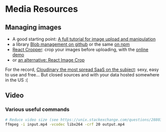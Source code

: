 # Media Resources

## Managing images

- A good starting point: [A full tutorial for image upload and manipulation](https://css-tricks.com/image-upload-manipulation-react/https://css-tricks.com/image-upload-manipulation-react/)
- a library [Blob management on github](https://github.com/nolanlawson/blob-util) or the same [on npm](https://www.npmjs.com/package/blob-util)
- [React Cropper](https://github.com/roadmanfong/react-cropper): crop your images before uploading, with the [online demo](https://react.rocks/example/react-cropper)
- or [an alternative: React Image Crop](https://github.com/DominicTobias/react-image-crop)

For the record, [Cloudinary the most spread SaaS on the subject](https://cloudinary.com/): sexy, easy to use and free... But closed sources and with your data hosted somewhere in the US :(

## Video

### Various useful commands

```sh
# Reduce video size (see https://unix.stackexchange.com/questions/28803/how-can-i-reduce-a-videos-size-with-ffmpeg)
ffmpeg -i input.mp4 -vcodec libx264 -crf 20 output.mp4
```